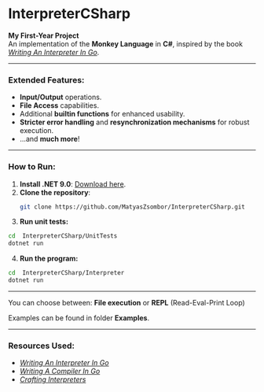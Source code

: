# **InterpreterCSharp**  
**My First-Year Project**  
An implementation of the **Monkey Language** in **C#**, inspired by the book [*Writing An Interpreter In Go*](https://interpreterbook.com).  

---

### **Extended Features**:  
- **Input/Output** operations.  
- **File Access** capabilities.  
- Additional **builtin functions** for enhanced usability.  
- **Stricter error handling** and **resynchronization mechanisms** for robust execution.  
-  ...and **much more**!  

---

### **How to Run**:  
1. **Install .NET 9.0**: [Download here](https://dotnet.microsoft.com/en-us/download/dotnet/9.0).  
2. **Clone the repository**:  
   ```bash
   git clone https://github.com/MatyasZsombor/InterpreterCSharp.git
   ```
3. **Run unit tests:**
```bash
cd  InterpreterCSharp/UnitTests
dotnet run
```
4. **Run the program:**
```bash
cd  InterpreterCSharp/Interpreter
dotnet run
```

----
You can choose between:
**File execution** or 
**REPL** (Read-Eval-Print Loop)

Examples can be found in folder **Examples**.

---- 
### **Resources Used**:
- [*Writing An Interpreter In Go*](https://interpreterbook.com)
- [*Writing A Compiler In Go*](https://compilerbook.com)
- [*Crafting Interpreters*](https://craftinginterpreters.com)
  
